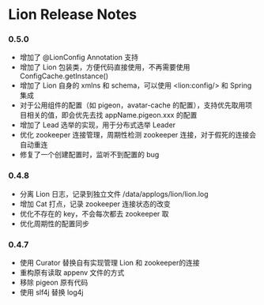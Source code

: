 # Lion Release Notes

### 0.5.0
* 增加了 @LionConfig Annotation 支持
* 增加了 Lion 包装类，方便代码直接使用，不再需要使用 ConfigCache.getInstance()
* 增加了 Lion 自身的 xmlns 和 schema，可以使用 \<lion:config/\> 和 Spring 集成
* 对于公用组件的配置（如 pigeon，avatar-cache 的配置），支持优先取用项目相关的值，即会优先去找 appName.pigeon.xxx 的配置
* 增加了 Lead 选举的实现，用于分布式选举 Leader
* 优化 zookeeper 连接管理，周期性检测 zookeeper 连接，对于假死的连接会自动重连
* 修复了一个创建配置时，监听不到配置的 bug

### 0.4.8
* 分离 Lion 日志，记录到独立文件 /data/applogs/lion/lion.log
* 增加 Cat 打点，记录 zookeeper 连接状态的改变
* 优化不存在的 key，不会每次都去 zookeeper 取
* 优化周期性的配置同步

### 0.4.7
* 使用 Curator 替换自有实现管理 Lion 和 zookeeper的连接
* 重构原有读取 appenv 文件的方式
* 移除 pigeon 原有代码
* 使用 slf4j 替换 log4j





